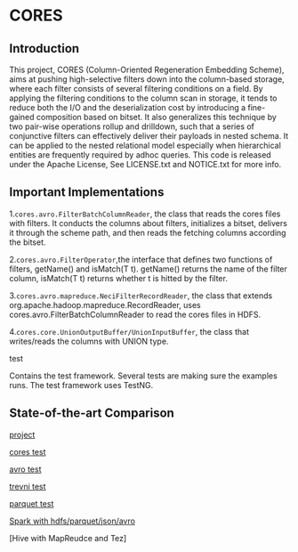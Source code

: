 CORES
=====
Introduction
-----

This project, CORES (Column-Oriented Regeneration Embedding Scheme), aims at pushing high-selective filters down into the column-based storage, where each filter consists of several filtering conditions on a field. By applying the filtering conditions to the column scan in storage, it tends to reduce both the I/O and the deserialization cost by introducing a fine-gained composition based on bitset. It also generalizes this technique by two pair-wise operations rollup and drilldown, such that a series of conjunctive filters can effectively deliver their payloads in nested schema. It can be applied to the nested relational model especially when hierarchical entities are frequently required by adhoc queries.
This code is released under the Apache License, See LICENSE.txt and NOTICE.txt for more info.

Important Implementations
-----

1.`cores.avro.FilterBatchColumnReader`, the class that reads the cores files with filters. It conducts the columns about filters, initializes a bitset, delivers it through the scheme path, and then reads the fetching columns according the bitset.

2.`cores.avro.FilterOperator`,the interface that defines two functions of filters, getName() and isMatch(T t). getName() returns the name of the filter column, isMatch(T t) returns whether t is hitted by the filter.

3.`cores.avro.mapreduce.NeciFilterRecordReader`, the class that extends org.apache.hadoop.mapreduce.RecordReader, uses cores.avro.FilterBatchColumnReader to read the cores files in HDFS.

4.`cores.core.UnionOutputBuffer/UnionInputBuffer`, the class that writes/reads the columns with UNION type.

test

Contains the test framework. Several tests are making sure the examples runs. The test framework uses TestNG.

State-of-the-art Comparison
-----

[project](https://github.com/liyang0920/cores "悬停显示")

[cores test](https://github.com/liyang0920/cores/tree/master/avro/src/test/java/local/cores/query "悬停显示")

[avro test](https://github.com/liyang0920/cores/tree/master/avro/src/test/java/local/avro/query "悬停显示")

[trevni test](https://github.com/liyang0920/cores/tree/master/avro/src/test/java/local/trevni/query "悬停显示")

[parquet test](https://github.com/liyang0920/cores/tree/master/avro/src/test/java/local/parquet/query "悬停显示")

[Spark with hdfs/parquet/json/avro](https://github.com/lwhay/spark-tpch/tree/parquet/src/main/scala/cores "悬停显示")

[Hive with MapReudce and Tez]

